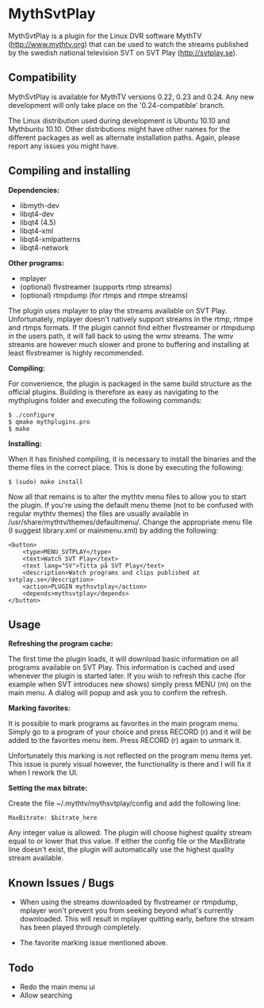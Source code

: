 MythSvtPlay
===========

MythSvtPlay is a plugin for the Linux DVR software MythTV
(http://www.mythtv.org) that can be used to watch the streams
published by the swedish national television SVT on SVT Play
(http://svtplay.se).

Compatibility
-------------

MythSvtPlay is available for MythTV versions 0.22, 0.23 and 0.24. 
Any new development will only take place on the '0.24-compatible' branch. 

The Linux distribution used during development is Ubuntu 10.10 and
Mythbuntu 10.10. Other distributions might have other names for the
different packages as well as alternate installation paths. Again,
please report any issues you might have.

Compiling and installing
------------------------

__Dependencies:__

* libmyth-dev
* libqt4-dev
* libqt4 (4.5)
* libqt4-xml
* libqt4-xmlpatterns
* libqt4-network

__Other programs:__

* mplayer
* (optional) flvstreamer   (supports rtmp streams)
* (optional) rtmpdump      (for rtmps and rtmpe streams)

The plugin uses mplayer to play the streams available on SVT
Play. Unfortunately, mplayer doesn't natively support streams in the
rtmp, rtmpe and rtmps formats. If the plugin cannot find either
flvstreamer or rtmpdump in the users path, it will fall back to using
the wmv streams. The wmv streams are however much slower and prone to
buffering and installing at least flvstreamer is highly
recommended.

__Compiling:__

For convenience, the plugin is packaged in the same build structure as
the official plugins.  Building is therefore as easy as navigating to
the mythplugins folder and executing the following commands:

    $ ./configure
    $ qmake mythplugins.pro
    $ make

__Installing:__

When it has finished compiling, it is necessary to install the
binaries and the theme files in the correct place. This is done by
executing the following:

    $ (sudo) make install

Now all that remains is to alter the mythtv menu files to allow you to
start the plugin. If you're using the default menu theme (not to be
confused with regular mythtv themes) the files are usually available
in /usr/share/mythtv/themes/defaultmenu/. Change the appropriate menu
file (I suggest library.xml or mainmenu.xml) by adding the following:

    <button>
        <type>MENU_SVTPLAY</type>
        <text>Watch SVT Play</text>
        <text lang="SV">Titta på SVT Play</text>
        <description>Watch programs and clips published at svtplay.se</description>
        <action>PLUGIN mythsvtplay</action>
        <depends>mythsvtplay</depends>
    </button>

Usage
-----

__Refreshing the program cache:__

The first time the plugin loads, it will download basic information on
all programs available on SVT Play. This information is cached and
used whenever the plugin is started later. If you wish to refresh this
cache (for example when SVT introduces new shows) simply press MENU
(m) on the main menu. A dialog will popup and ask you to confirm the
refresh.

__Marking favorites:__

It is possible to mark programs as favorites in the main program
menu. Simply go to a program of your choice and press RECORD (r) and
it will be added to the favorites menu item. Press RECORD (r) again to
unmark it. 

Unfortunately this marking is not reflected on the program menu items
yet. This issue is purely visual however, the functionality is there
and I will fix it when I rework the UI.

__Setting the max bitrate:__

Create the file ~/.mythtv/mythsvtplay/config and add the following line:

    MaxBitrate: $bitrate_here

Any integer value is allowed. The plugin will choose highest quality 
stream equal to or lower that this value. If either the config file or 
the MaxBitrate line doesn't exist, the plugin will automatically 
use the highest quality stream available.

Known Issues / Bugs
-------------------

* When using the streams downloaded by flvstreamer or rtmpdump,
  mplayer won't prevent you from seeking beyond what's currently
  downloaded. This will result in mplayer quitting early, before the
  stream has been played through completely.

* The favorite marking issue mentioned above.

Todo
----

* Redo the main menu ui
* Allow searching

